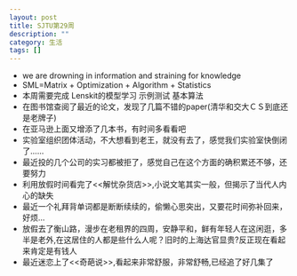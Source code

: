 ```yaml
---
layout: post
title: SJTU第29周
description: ""
category: 生活
tags: []
---
```

- we are drowning in information and straining for knowledge
- SML=Matrix + Optimization + Algorithm + Statistics
- 本周需要完成 Lenskit的模型学习 示例测试 基本算法
- 在图书馆查阅了最近的论文，发现了几篇不错的paper(清华和交大ＣＳ到底还是老牌子)
- 在亚马逊上面又增添了几本书，有时间多看看吧
- 实验室组织团体活动，不大想看到老王，就没有去了，感觉我们实验室快倒闭了......
- 最近投的几个公司的实习都被拒了，感觉自己在这个方面的确积累还不够，还要努力
- 利用放假时间看完了<<解忧杂货店>>,小说文笔其实一般，但揭示了当代人内心的缺失
- 最近一个礼拜背单词都是断断续续的，偷懒心思突出，又要花时间弥补回来，好烦...
- 放假去了衡山路，漫步在老租界的四周，安静平和，鲜有年轻人在这闲逛，多半是老外,在这居住的人都是些什么人呢？旧时的上海达官显贵?反正现在看起来肯定是有钱人
- 最近迷恋上了<<奇葩说>>,看起来非常舒服，非常舒畅,已经追了好几集了
